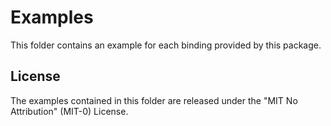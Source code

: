 # Examples
This folder contains an example for each binding provided by
this package.

## License
The examples contained in this folder are released under the
"MIT No Attribution" (MIT-0) License.
